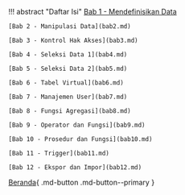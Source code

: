 !!! abstract "Daftar Isi"
    [Bab 1 - Mendefinisikan Data](bab1.md)

    [Bab 2 - Manipulasi Data](bab2.md)
    
    [Bab 3 - Kontrol Hak Akses](bab3.md)
    
    [Bab 4 - Seleksi Data 1](bab4.md)
    
    [Bab 5 - Seleksi Data 2](bab5.md)
    
    [Bab 6 - Tabel Virtual](bab6.md)
    
    [Bab 7 - Manajemen User](bab7.md)
    
    [Bab 8 - Fungsi Agregasi](bab8.md)
    
    [Bab 9 - Operator dan Fungsi](bab9.md)
    
    [Bab 10 - Prosedur dan Fungsi](bab10.md)
    
    [Bab 11 - Trigger](bab11.md)
    
    [Bab 12 - Ekspor dan Impor](bab12.md)


[Beranda](index.md){ .md-button .md-button--primary }